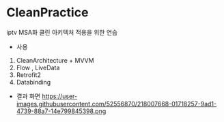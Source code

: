 # CleanPractice
iptv MSA화 클린 아키텍처 적용을 위한 연습


* 사용
1. CleanArchitecture + MVVM
2. Flow , LiveData
3. Retrofit2
4. Databinding

* 결과 화면
https://user-images.githubusercontent.com/52556870/218007668-01718257-9ad1-4739-88a7-14e799845398.png
